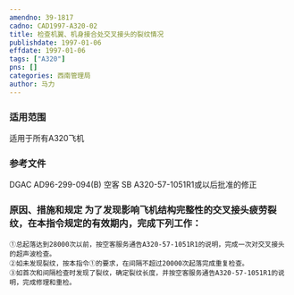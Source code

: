 ```yaml
---
amendno: 39-1817  
cadno: CAD1997-A320-02  
title: 检查机翼、机身接合处交叉接头的裂纹情况  
publishdate: 1997-01-06  
effdate: 1997-01-06  
tags: ["A320"]  
pns: []  
categories: 西南管理局  
author: 马力  
---
```

  
### 适用范围  
适用于所有A320飞机  
  
<!--more-->  
### 参考文件  
DGAC AD96-299-094(B) 空客 SB A320-57-1051R1或以后批准的修正  
  
### 原因、措施和规定 为了发现影响飞机结构完整性的交叉接头疲劳裂纹，在本指令规定的有效期内，完成下列工作：  
    ①总起落达到28000次以前，按空客服务通告A320-57-1051R1的说明，完成一次对交叉接头的超声波检查。  
    ②如未发现裂纹，按本指令①的要求，在间隔不超过20000次起落完成重复检查。  
    ③如首次和间隔检查时发现了裂纹，确定裂纹长度，并按空客服务通告A320-57-1051R1的说明，完成修理和重检。  
  
